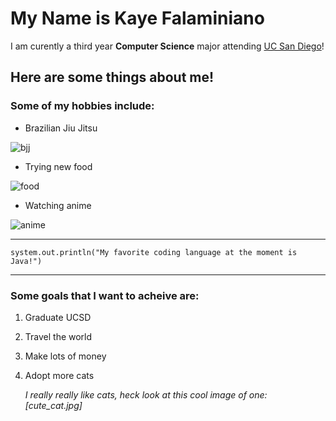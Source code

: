 # My Name is Kaye Falaminiano

I am curently a third year **Computer Science** major attending [UC San Diego](https://ucsd.edu)!

## Here are some things about me!

### Some of my hobbies include:

- Brazilian Jiu Jitsu

![bjj](https://upload.wikimedia.org/wikipedia/commons/thumb/2/22/GABRIEL_VELLA_vs_ROMINHO_51.jpg/800px-GABRIEL_VELLA_vs_ROMINHO_51.jpg)

- Trying new food

![food](https://www.responsiblevacation.com/imagesClient/16804_464.jpg)

- Watching anime
  
![anime](https://arumjournal.wordpress.com/wp-content/uploads/2024/01/screenshot-2024-01-13-at-6.01.04-pm.png?w=1024&h=666&crop=1)

--- 

`system.out.println("My favorite coding language at the moment is Java!")`

---

### Some goals that I want to acheive are:

1. Graduate UCSD
2. Travel the world
3. Make lots of money
4. Adopt more cats

   *I really really like cats, heck look at this cool image of one: [cute_cat.jpg]*
